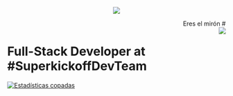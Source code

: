 <p align="center">
    <a href="https://superkickoff.app" target="_blank"><img src="https://bleutecmedia.com/wp-content/uploads/2019/11/logo.png"></a>
</p>

<div align="right">
    Eres el mirón # <br>
    <img src="https://profile-counter.glitch.me/iscalej/count.svg" align="right" />
</div>

# Full-Stack Developer at **#SuperkickoffDevTeam**

[![Estadísticas copadas](https://github-readme-stats.vercel.app/api?username=iscalej&count_private=true&show_icons=true&theme=gruvbox)](https://github.com/iscalej)
